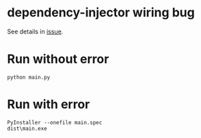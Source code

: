 # dependency-injector wiring bug
See details in [issue](https://github.com/ets-labs/python-dependency-injector/issues/438).

# Run without error
`python main.py`

# Run with error
```
PyInstaller --onefile main.spec
dist\main.exe
```